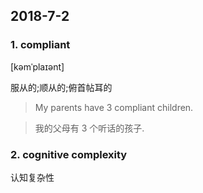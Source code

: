 ## 2018-7-2

### 1. compliant

[kəmˈplaɪənt] 

服从的;顺从的;俯首帖耳的

> My parents have 3 compliant children.

> 我的父母有 3 个听话的孩子.

### 2. cognitive complexity

认知复杂性

